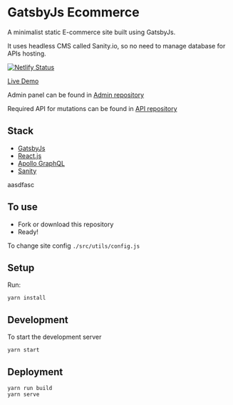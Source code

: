 # GatsbyJs Ecommerce

A minimalist static E-commerce site built using GatsbyJs.

It uses headless CMS called Sanity.io, so no need to manage database for APIs hosting.

[![Netlify Status](https://api.netlify.com/api/v1/badges/73b567fe-9c0f-4ba1-b2e9-6d612b4c15b2/deploy-status)](https://app.netlify.com/sites/gatsbyjs-ecommerce/deploys)

[Live Demo](https://gatsbyjs-ecommerce.netlify.com/)

Admin panel can be found in [Admin repository](https://github.com/gatsbyjs-ecommerce/admin)

Required API for mutations can be found in [API repository](https://github.com/gatsbyjs-ecommerce/api)

## Stack

- [GatsbyJs](https://www.gatsbyjs.org/)
- [React.js](https://reactjs.org/)
- [Apollo GraphQL](https://www.apollographql.com/)
- [Sanity](https://www.sanity.io/)

aasdfasc

## To use

- Fork or download this repository
- Ready!

To change site config `./src/utils/config.js`

## Setup

Run:

```
yarn install
```

## Development

To start the development server

```
yarn start
```

## Deployment

```
yarn run build
yarn serve
```
